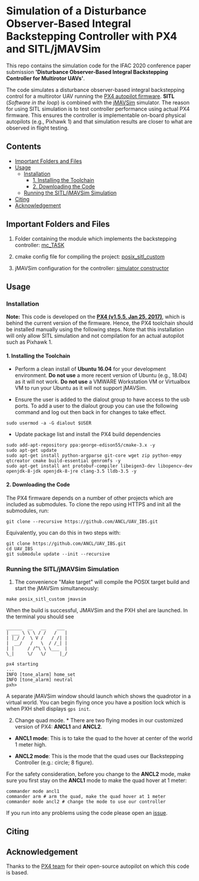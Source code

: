# Simulation of a Disturbance Observer-Based Integral Backstepping Controller with PX4 and SITL/jMAVSim


This repo contains the simulation code for the IFAC 2020 conference paper submission **'Disturbance Observer-Based Integral Backstepping Controller for Multirotor UAVs'**. 

The code simulates a disturbance observer-based integral backstepping control for a multirotor UAV running the [PX4 autopilot firmware](https://px4.io/). **SITL** (*Software in the loop*) is combined with the [jMAVSim](https://github.com/PX4/jMAVSim) simulator. The reason for using SITL simulation is to test controller performance using actual PX4 firmware. This ensures the controller is implementable on-board physical autopilots (e.g., Pixhawk 1) and that simulation results are closer to what are observed in flight testing. 

## Contents

  * [Important Folders and Files](#important-files)
  * [Usage](#usage)
    + [Installation](#installation)
      - [1. Installing the Toolchain](#1install-the-toolchain)
      - [2. Downloading the Code](#2-download-the-code)
    + [Running the SITL/jMAVSim Simulation](#run-sitl-simulation-with-jmavsim)
  * [Citing](#citing)
  * [Acknowledgement](#acknowledgement)

## Important Folders and Files

1. Folder containing the module which implements the backstepping controller: [mc_TASK](./src/modules/mc_TASK)

2. cmake config file for compiling the project: [posix_sitl_custom](./cmake/configs/posix.sitl_custom.cmake)

3. jMAVSim configuration for the controller: [simulator constructor](./Tools/jmavsim/src/me/drton/jmavsim/Simulator.java#L430)

## Usage

### Installation

**Note:** This code is developed on the **[PX4 (v1.5.5, Jan 25, 2017)](https://github.com/PX4/Firmware/releases/tag/v1.5.5)**, which is behind the current version of the firmware. Hence, the PX4 toolchain should be installed manually using the following steps. Note that this installation will only allow SITL simulation and not compilation for an actual autopilot such as Pixhawk 1. 

#### 1. Installing the Toolchain

* Perform a clean install of **Ubuntu 16.04** for your development environment. **Do not use** a more recent version of Ubuntu (e.g., 18.04) as it will not work. **Do not use** a VMWARE Workstation VM or Virtualbox VM to run your Ubuntu as it will not support jMAVSim.

* Ensure the user is added to the dialout group to have access to the usb ports. To add a user to the dialout group you can use the following command and log out then back in for changes to take effect.

```
sudo usermod -a -G dialout $USER
```

* Update package list and install the PX4 build dependencies

```
sudo add-apt-repository ppa:george-edison55/cmake-3.x -y
sudo apt-get update
sudo apt-get install python-argparse git-core wget zip python-empy qtcreator cmake build-essential genromfs -y
sudo apt-get install ant protobuf-compiler libeigen3-dev libopencv-dev openjdk-8-jdk openjdk-8-jre clang-3.5 lldb-3.5 -y
```

#### 2. Downloading the Code

The PX4 firmware depends on a number of other projects which are included as submodules. To clone the repo using HTTPS and init all the submodules, run:

```git clone --recursive https://github.com/ANCL/UAV_IBS.git```

Equivalently, you can do this in two steps with:

```
git clone https://github.com/ANCL/UAV_IBS.git
cd UAV_IBS
git submodule update --init --recursive
```

### Running the SITL/jMAVSim Simulation

1. The convenience "Make target" will compile the POSIX target build and start the jMAVSim simultaneously:

```make posix_sitl_custom jmavsim```

When the build is successful, JMAVSim and the PXH shel are launched. In the terminal you should see

```
______  __   __    ___ 
| ___ \ \ \ / /   /   |
| |_/ /  \ V /   / /| |
|  __/   /   \  / /_| |
| |     / /^\ \ \___  |
\_|     \/   \/     |_/

px4 starting
...
INFO [tone_alarm] home_set
INFO [tone_alarm] neutral
pxh>

```

A separate jMAVSim window should launch which shows the quadrotor in a virtual world. You can begin flying once you have a position lock which is when PXH shell displays `gps init`.

2. Change quad mode. * There are two flying modes in our customized version of PX4: **ANCL1** and **ANCL2**.

* **ANCL1 mode**: This is to take the quad to the hover at center of the world 1 meter high.

* **ANCL2 mode**: This is the mode that the quad uses our Backstepping Controller (e.g.: circle; 8 figure).

For the safety consideration, before you change to the **ANCL2** mode, make sure you first stay on the **ANCL1** mode to make the quad hover at 1 meter:

```
commander mode ancl1
commander arm # arm the quad, make the quad hover at 1 meter
commander mode ancl2 # change the mode to use our controller
```

If you run into any problems using the code please open an [issue](https://help.github.com/en/github/managing-your-work-on-github/creating-an-issue).

## Citing

## Acknowledgement
Thanks to the [PX4 team](https://px4.io/) for their open-source autopilot on which this code is based.

